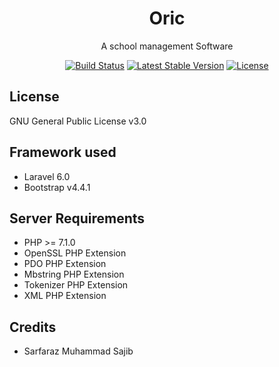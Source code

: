 



<center>
    <h1>Oric</h1>
    <p>A school management Software<p/>
    <p align="center">

<a href="https://travis-ci.org/laravel/framework"><img src="https://travis-ci.org/laravel/framework.svg" alt="Build Status"></a>
<a href="https://packagist.org/packages/laravel/framework"><img src="https://poser.pugx.org/laravel/framework/v/stable.svg" alt="Latest Stable Version"></a>
<a href="https://packagist.org/packages/laravel/framework"><img src="https://poser.pugx.org/laravel/framework/license.svg" alt="License"></a>
    </p>
</center>


## License

GNU General Public License v3.0

## Framework used

* Laravel 6.0     
* Bootstrap v4.4.1

## Server Requirements

* PHP >= 7.1.0
* OpenSSL PHP Extension
* PDO PHP Extension       
* Mbstring PHP Extension
* Tokenizer PHP Extension
* XML PHP Extension    
    
## Credits

* Sarfaraz Muhammad Sajib
